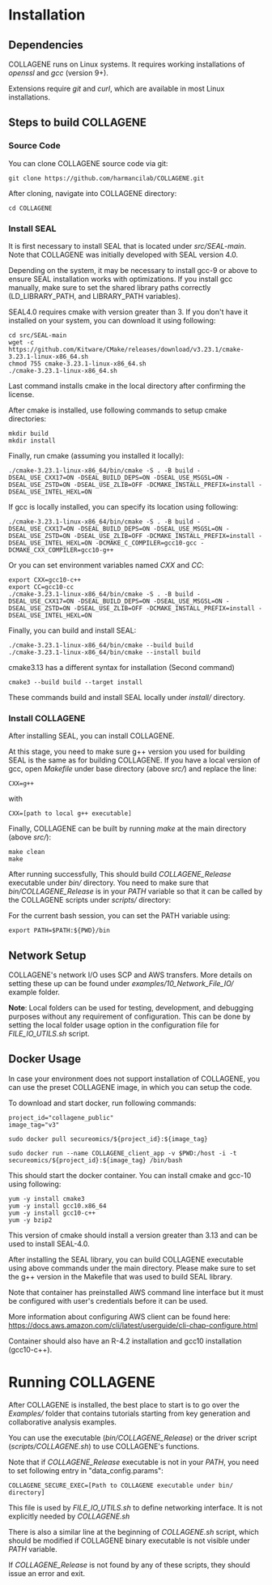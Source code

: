 # Installation

## Dependencies
COLLAGENE runs on Linux systems. It requires working installations of *openssl* and *gcc* (version 9+).

Extensions require *git* and *curl*, which are available in most Linux installations.

## Steps to build COLLAGENE

### Source Code
You can clone COLLAGENE source code via git:
```
git clone https://github.com/harmancilab/COLLAGENE.git
```
After cloning, navigate into COLLAGENE directory:
```
cd COLLAGENE
```

### Install SEAL
It is first necessary to install SEAL that is located under *src/SEAL-main*. Note that COLLAGENE was initially developed with SEAL version 4.0.

Depending on the system, it may be necessary to install gcc-9 or above to ensure SEAL installation works with optimizations. If you install gcc manually, make sure to set the shared library paths correctly (LD_LIBRARY_PATH, and LIBRARY_PATH variables).

SEAL4.0 requires cmake with version greater than 3. If you don't have it installed on your system, you can download it using following:
```
cd src/SEAL-main
wget -c https://github.com/Kitware/CMake/releases/download/v3.23.1/cmake-3.23.1-linux-x86_64.sh
chmod 755 cmake-3.23.1-linux-x86_64.sh
./cmake-3.23.1-linux-x86_64.sh
```
Last command installs cmake in the local directory after confirming the license.

After cmake is installed, use following commands to setup cmake directories:
```
mkdir build
mkdir install
```

Finally, run cmake (assuming you installed it locally):
```
./cmake-3.23.1-linux-x86_64/bin/cmake -S . -B build -DSEAL_USE_CXX17=ON -DSEAL_BUILD_DEPS=ON -DSEAL_USE_MSGSL=ON -DSEAL_USE_ZSTD=ON -DSEAL_USE_ZLIB=OFF -DCMAKE_INSTALL_PREFIX=install -DSEAL_USE_INTEL_HEXL=ON
```

If gcc is locally installed, you can specify its location using following:
```
./cmake-3.23.1-linux-x86_64/bin/cmake -S . -B build -DSEAL_USE_CXX17=ON -DSEAL_BUILD_DEPS=ON -DSEAL_USE_MSGSL=ON -DSEAL_USE_ZSTD=ON -DSEAL_USE_ZLIB=OFF -DCMAKE_INSTALL_PREFIX=install -DSEAL_USE_INTEL_HEXL=ON -DCMAKE_C_COMPILER=gcc10-gcc -DCMAKE_CXX_COMPILER=gcc10-g++
```
Or you can set environment variables named *CXX* and *CC*:
```
export CXX=gcc10-c++
export CC=gcc10-cc
./cmake-3.23.1-linux-x86_64/bin/cmake -S . -B build -DSEAL_USE_CXX17=ON -DSEAL_BUILD_DEPS=ON -DSEAL_USE_MSGSL=ON -DSEAL_USE_ZSTD=ON -DSEAL_USE_ZLIB=OFF -DCMAKE_INSTALL_PREFIX=install -DSEAL_USE_INTEL_HEXL=ON
```

Finally, you can build and install SEAL:
```
./cmake-3.23.1-linux-x86_64/bin/cmake --build build
./cmake-3.23.1-linux-x86_64/bin/cmake --install build
```

cmake3.13 has a different syntax for installation (Second command)
```
cmake3 --build build --target install
```

These commands build and install SEAL locally under *install/* directory. 

### Install COLLAGENE
After installing SEAL, you can install COLLAGENE. 

At this stage, you need to make sure g++ version you used for building SEAL is the same as for building COLLAGENE. If you have a local version of gcc, open *Makefile* under base directory (above *src/*) and replace the line:
```
CXX=g++
```
with 
```
CXX=[path to local g++ executable] 
```

Finally, COLLAGENE can be built by running *make* at the main directory (above *src/*):
```
make clean
make
```

After running successfully, This should build *COLLAGENE_Release* executable under *bin/* directory.
You need to make sure that *bin/COLLAGENE_Release* is in your *PATH* variable so that it can be called by the COLLAGENE scripts under *scripts/* directory:

For the current bash session, you can set the PATH variable using:
```
export PATH=$PATH:${PWD}/bin
```

## Network Setup 

COLLAGENE's network I/O uses SCP and AWS transfers. More details on setting these up can be found under *examples/10_Network_File_IO/* example folder.

__Note__: Local folders can be used for testing, development, and debugging purposes without any requirement of configuration. This can be done by setting the local folder usage option in the configuration file for *FILE_IO_UTILS.sh* script.

## Docker Usage
In case your environment does not support installation of COLLAGENE, you can use the preset COLLAGENE image, in which you can setup the code.

To download and start docker, run following commands:
```
project_id="collagene_public"
image_tag="v3"

sudo docker pull secureomics/${project_id}:${image_tag}

sudo docker run --name COLLAGENE_client_app -v $PWD:/host -i -t secureomics/${project_id}:${image_tag} /bin/bash
```

This should start the docker container. You can install cmake and gcc-10 using following:
```
yum -y install cmake3
yum -y install gcc10.x86_64
yum -y install gcc10-c++
yum -y bzip2
```

This version of cmake should install a version greater than 3.13 and can be used to install SEAL-4.0. 

After installing the SEAL library, you can build COLLAGENE executable using above commands under the main directory. Please make sure to set the g++ version in the Makefile that was used to build SEAL library.

Note that container has preinstalled AWS command line interface but it must be configured with user's credentials before it can be used. 

More information about configuring AWS client can be found here: https://docs.aws.amazon.com/cli/latest/userguide/cli-chap-configure.html

Container should also have an R-4.2 installation and gcc10 installation (gcc10-c++).

# Running COLLAGENE
After COLLAGENE is installed, the best place to start is to go over the *Examples/* folder that contains tutorials starting from key generation and collaborative analysis examples.

You can use the executable (*bin/COLLAGENE_Release*) or the driver script (*scripts/COLLAGENE.sh*) to use COLLAGENE's functions.

Note that if *COLLAGENE_Release* executable is not in your *PATH*, you need to set following entry in "data_config.params":
```
COLLAGENE_SECURE_EXEC=[Path to COLLAGENE executable under bin/ directory]
```
This file is used by *FILE_IO_UTILS.sh* to define networking interface. It is not explicitly needed by *COLLAGENE.sh*

There is also a similar line at the beginning of *COLLAGENE.sh* script, which should be modified if COLLAGENE binary executable is not visible under *PATH* variable. 

If *COLLAGENE_Release* is not found by any of these scripts, they should issue an error and exit.

 